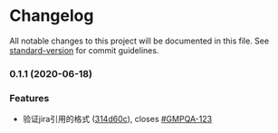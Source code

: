 # Changelog

All notable changes to this project will be documented in this file. See [standard-version](https://github.com/conventional-changelog/standard-version) for commit guidelines.

### 0.1.1 (2020-06-18)


### Features

* 验证jira引用的格式 ([314d60c](https://github.com/wusiquan/cz-conventional-changelog-customize/commit/314d60c1bbe5caeb5c4bbb766f37d31f475b272b)), closes [#GMPQA-123](https://github.com/wusiquan/cz-conventional-changelog-customize/issues/GMPQA-123)
